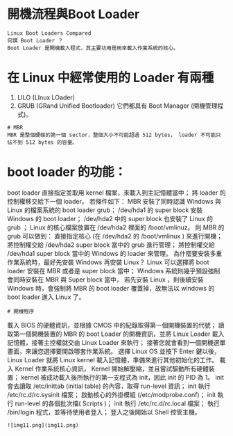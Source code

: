 # 開機流程與Boot Loader

```
Linux Boot Loaders Compared
何謂 Boot Loader ？
Boot Loader 是開機載入程式，其主要功用是用來載入作業系統的核心。
```
# 在 Linux 中經常使用的 Loader 有兩種
1. LILO (LInux LOader) 
2. GRUB (GRand Unified Bootloader) 
它們都具有 Boot Manager (開機管理程式)。
```
# MBR 
MBR 是整個硬碟的第一個 sector，整個大小不可能超過 512 bytes， loader 不可能只佔不到 512 bytes 的容量。
```
# boot loader 的功能：
boot loader 直接指定並取用 kernel 檔案，來載入到主記憶體當中；
將 loader 的控制權移交給下一個 loader。
若條件如下：
MBR 安裝了同時認識 Windows 與 Linux 的檔案系統的 boot loader grub；
/dev/hda1 的 super block 安裝 Windows 的 boot loader；
/dev/hda2 中的 super block 也安裝了 Linux 的 grub ；
Linux 的核心檔案放置在 /dev/hda2 裡面的 /boot/vmlinuz。
則 MBR 的 grub 可以做到：
直接指定核心 (在 /dev/hda2 的 /boot/vmlinux ) 來進行開機；
將控制權交給 /dev/hda2 super block 當中的 grub 進行管理；
將控制權交給 /dev/hda1 super block 當中的 Windows 的 loader 來管理。
為什麼要安裝多重作業系統時，最好先安裝 Windows 再安裝 Linux？
Linux 可以選擇將 boot loader 安裝在 MBR 或者是 super block 當中；
Windows 系統則幾乎預設強制會同時安裝在 MBR 與 Super block 當中，
若先安裝 Linux ，則後續安裝 Windows 時，會強制將 MBR 的 boot loader 覆蓋掉，故無法以 windows 的 boot loader 進入 Linux 了。
```
# 開機程序
```
載入 BIOS 的硬體資訊，並根據 CMOS 中的紀錄取得第一個開機裝置的代號；
讀取第一個開機裝置的 MBR 的 boot Loader 的開機資訊，並將 Linux Loader 載入記憶體，接著主控權就交由 Linux Loader 來執行；
接著您就會看到一個開機選單畫面，來讓您選擇要開啟哪套作業系統。
選擇 Linux OS 並按下 Enter 鍵以後，Linux Loader 就將 Linux kernel 載入記憶體，準備來進行其他初始化的工作。
載入 Kernel 作業系統核心資訊， Kernel 開始解壓縮，並且嘗試驅動所有硬體裝置；
kernel 被成功載入後所執行的第一支程式為 init，因此 init 的 PID 為 1。
init 會去讀取 /etc/inittab (initial table) 的內容，取得 run-level 資訊；
init 執行 /etc/rc.d/rc.sysinit 檔案；
啟動核心的外掛模組 (/etc/modprobe.conf)；
init 執行 run-level 的各個批次檔( Scripts )；
init 執行 /etc/rc.d/rc.local 檔案；
執行 /bin/login 程式，並等待使用者登入；
登入之後開始以 Shell 控管主機。
```
![img11.png](img11.png)

